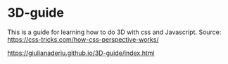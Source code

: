 # 3D-guide

This is a guide for learning how to do 3D with css and Javascript.
Source: https://css-tricks.com/how-css-perspective-works/

https://giulianaderiu.github.io/3D-guide/index.html
